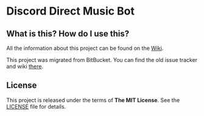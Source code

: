 # Discord Direct Music Bot

## What is this? How do I use this?

All the information about this project can be found on the [Wiki](https://github.com/Budovi/ddmbot/wiki).

This project was migrated from BitBucket. You can find the old issue tracker and wiki [there](https://bitbucket.org/budovi/ddmbot/).

## License

This project is released under the terms of **The MIT License**. See the [LICENSE](https://github.com/Budovi/ddmbot/blob/master/LICENSE.md) file for details.
